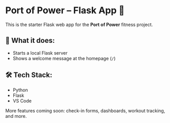 # Port of Power – Flask App 💪

This is the starter Flask web app for the **Port of Power** fitness project.

## 🚀 What it does:
- Starts a local Flask server
- Shows a welcome message at the homepage (`/`)

## 🛠 Tech Stack:
- Python
- Flask
- VS Code

More features coming soon: check-in forms, dashboards, workout tracking, and more.

